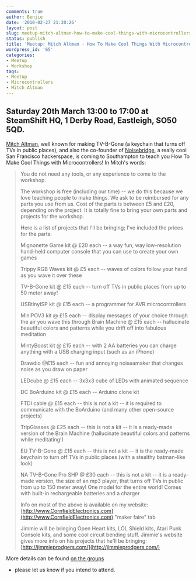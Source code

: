 ```yaml
---
comments: true
author: Benjie
date: '2010-02-27 21:30:26'
layout: post
slug: meetup-mitch-altman-how-to-make-cool-things-with-microcontrollers
status: publish
title: 'Meetup: Mitch Altman - How To Make Cool Things With Microcontrollers'
wordpress_id: '65'
categories:
- Meetup
- Workshop
tags:
- Meetup
- Microcontrollers
- Mitch Altman
---
```


## Saturday 20th March 13:00 to 17:00 at SteamShift HQ, 1 Derby Road, Eastleigh, SO50 5QD.

[Mitch Altman](http://en.wikipedia.org/wiki/Mitch_Altman "Mitch Altman on Wikipedia"),
well known for making TV-B-Gone (a keychain that turns off TVs in public
places), and also the co-founder of
[Noisebridge](https://www.noisebridge.net/wiki/Noisebridge "Noisebridge hackerspace"),
a really cool San Francisco hackerspace, is coming to Southampton to
teach you How To Make Cool Things with Microcontrollers! In Mitch's
words:

> You do not need any tools, or any experience to come to the workshop.
> 
> The workshop is free (including our time) -- we do this because we
> love teaching people to make things. We ask to be reimbursed for any
> parts you use from us. Cost of the parts is between £5 and £20,
> depending on the project. It is totally fine to bring your own parts
> and projects for the workshop. 
> 
> Here is a list of projects that I'll be
> bringing; I've included the prices for the parts: 
> 
> Mignonette Game kit
> @ £20 each 
> -- a way fun, way low-resolution hand-held computer console
> that you can use to create your own games 
> 
> Trippy RGB Waves kit @ £5
> each 
> -- waves of colors follow your hand as you wave it over these
> 
> TV-B-Gone kit @ £15 each -- turn off TVs in public places from up to
> 50 meter away! 
> 
> USBtinyISP kit @ £15 each -- a programmer for AVR
> microcontrollers 
> 
> MiniPOV3 kit @ £15 each -- display messages of your
> choice through the air you wave this through Brain Machine @ £15 each
> -- hallucinate beautiful colors and patterns while you drift off into
> fabulous meditation 
> 
> MintyBoost kit @ £15 each -- with 2 AA batteries
> you can charge anything with a USB charging input (such as an iPhone)
> 
> Drawdio @£15 each -- fun and annoying noiseamaker that changes noise
> as you draw on paper 
> 
> LEDcube @ £15 each -- 3x3x3 cube of LEDs with
> animated sequence 
> 
> DC BoArduino kit @ £15 each -- Arduino clone kit
> 
> FTDI cable @ £15 each -- this is not a kit -- it is required to
> communicate with the BoArduino (and many other open-source projects)
> 
> TripGlasses @ £25 each -- this is not a kit -- it is a ready-made
> version of the Brain Machine (hallucinate beautiful colors and
> patterns while meditating!) 
> 
> EU TV-B-Gone @ £15 each -- this is not a
> kit -- it is the ready-made keychain to turn off TVs in public places
> (with a stealthy batman-like look) 
> 
> NA TV-B-Gone Pro SHP @ £30 each --
> this is not a kit -- it is a ready-made version, the size of an mp3
> player, that turns off TVs in public from up to 150 meter away! One
> model for the entire world! Comes with built-in rechargeable batteries
> and a charger 
> 
> Info on most of the above is available on my website:
> [http://www.CornfieldElectronics.com](http://www.CornfieldElectronics.com)
> "maker faire" tab 
> 
> Jimmie will be bringing Open Heart kits, LOL Shield
> kits, Atari Punk Console kits, and some cool circuit bending stuff.
> Jimmie's website gives more info on his projects that he'll be
> bringing: [http://jimmieprodgers.com/](http://jimmieprodgers.com/)

More details can be found 
[on the groups](http://groups.google.com/group/southackton/browse_thread/thread/a291d5f4e39496c6#6536df9fabd6f741)
- please let us know if you intend to attend.
